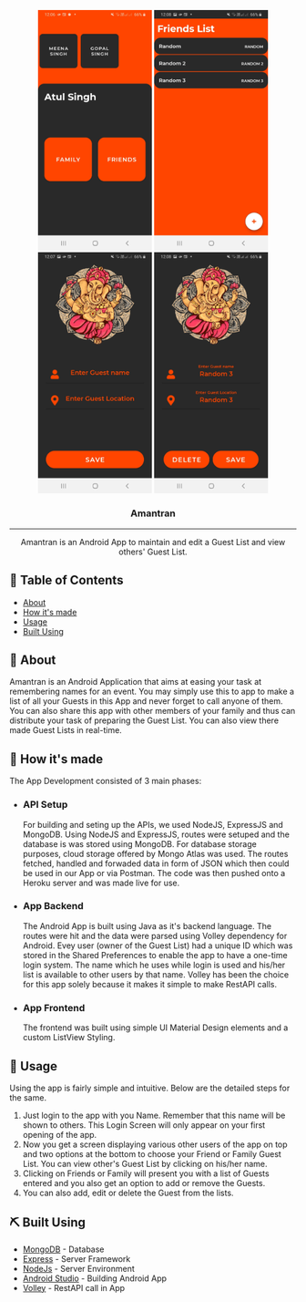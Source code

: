 <p align="center">
  <a href="" rel="noopener">
 <img width = 200 src="https://github.com/AtulSingh72/Amantran/blob/master/images/image1.jpg" alt="Images"></a>
  <a href="" rel="noopener">
 <img width = 200 src="https://github.com/AtulSingh72/Amantran/blob/master/images/image3.jpg" alt="Images"></a>
  <a href="" rel="noopener">
 <img width = 200 src="https://github.com/AtulSingh72/Amantran/blob/master/images/image2.jpg" alt="Images"></a>
  <a href="" rel="noopener">
 <img width = 200 src="https://github.com/AtulSingh72/Amantran/blob/master/images/image4.jpg" alt="Images"></a>
</p>

<h3 align="center">Amantran</h3>

---

<p align="center"> Amantran is an Android App to maintain and edit a Guest List and view others' Guest List.
    <br> 
</p>

## 📝 Table of Contents

- [About](#about)
- [How it's made](#howtouse)
- [Usage](#usage)
- [Built Using](#tech)  

## 🧐 About <a name = "about"></a>

Amantran is an Android Application that aims at easing your task at remembering names for an event. You may simply use this to app to make a list of all your Guests in this App and never forget to call anyone of them. You can also share this app with other members of your family and thus can distribute your task of preparing the Guest List. You can also view there made Guest Lists in real-time.

## :thinking: How it's made <a name = "howtouse"></a>
The App Development consisted of 3 main phases:
- ### API Setup
  For building and seting up the APIs, we used NodeJS, ExpressJS and MongoDB. Using NodeJS and ExpressJS, routes were setuped and the database is was stored using MongoDB. For database storage purposes, cloud storage offered by Mongo Atlas was used. The routes fetched, handled and forwaded data in form of JSON which then could be used in our App or via Postman.
  The code was then pushed onto a Heroku server and was made live for use.

- ### App Backend
  The Android App is built using Java as it's backend language. The routes were hit and the data were parsed using Volley dependency for Android. Evey user (owner of the Guest List) had a unique ID which was stored in the Shared Preferences to enable the app to have a one-time login system. The name which he uses while login is used and his/her list is available to other users by that name. Volley has been the choice for this app solely because it makes it simple to make RestAPI calls.

- ### App Frontend
  The frontend was built using simple UI Material Design elements and a custom ListView Styling.

## 🎈 Usage <a name="usage"></a>

Using the app is fairly simple and intuitive. Below are the detailed steps for the same.
1. Just login to the app with you Name. Remember that this name will be shown to others. This Login Screen will only appear on your first opening of the app.
2. Now you get a screen displaying various other users of the app on top and two options at the bottom to choose your Friend or Family Guest List. You can view other's Guest List by clicking on his/her name.
3. Clicking on Friends or Family will present you with a list of Guests entered and you also get an option to add or remove the Guests.
4. You can also add, edit or delete the Guest from the lists.

## ⛏️ Built Using <a name = "tech"></a>

- [MongoDB](https://www.mongodb.com/) - Database
- [Express](https://expressjs.com/) - Server Framework
- [NodeJs](https://nodejs.org/en/) - Server Environment
- [Android Studio](https://developer.android.com/studio) - Building Android App
- [Volley](https://developer.android.com/training/volley) - RestAPI call in App
